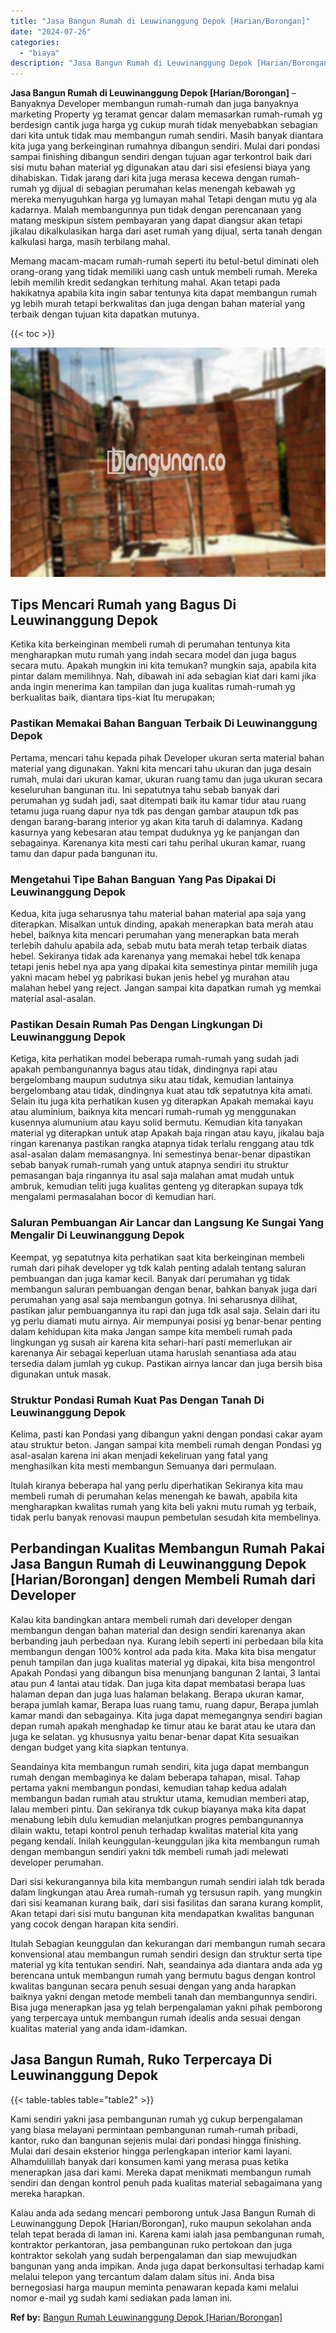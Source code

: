 ```yaml
---
title: "Jasa Bangun Rumah di Leuwinanggung Depok [Harian/Borongan]"
date: "2024-07-26"
categories: 
  - "biaya"
description: "Jasa Bangun Rumah di Leuwinanggung Depok [Harian/Borongan]. Kalau anda ada sedang mencari pemborong untuk Jasa Bangun Rumah di Leuwinanggung Depok [Harian/B..."
---
```


**Jasa Bangun Rumah di Leuwinanggung Depok \[Harian/Borongan\]** – Banyaknya Developer membangun rumah-rumah dan juga banyaknya marketing Property yg teramat gencar dalam memasarkan rumah-rumah yg berdesign cantik juga harga yg cukup murah tidak menyebabkan sebagian dari kita untuk tidak mau membangun rumah sendiri. Masih banyak diantara kita juga yang berkeinginan rumahnya dibangun sendiri. Mulai dari pondasi sampai finishing dibangun sendiri dengan tujuan agar terkontrol baik dari sisi mutu bahan material yg digunakan atau dari sisi efesiensi biaya yang dihabiskan. Tidak jarang dari kita juga merasa kecewa dengan rumah-rumah yg dijual di sebagian perumahan kelas menengah kebawah yg mereka menyuguhkan harga yg lumayan mahal Tetapi dengan mutu yg ala kadarnya. Malah membangunnya pun tidak dengan perencanaan yang matang meskipun sistem pembayaran yang dapat diangsur akan tetapi jikalau dikalkulasikan harga dari aset rumah yang dijual, serta tanah dengan kalkulasi harga, masih terbilang mahal.

Memang macam-macam rumah-rumah seperti itu betul-betul diminati oleh orang-orang yang tidak memiliki uang cash untuk membeli rumah. Mereka lebih memilih kredit sedangkan terhitung mahal. Akan tetapi pada hakikatnya apabila kita ingin sabar tentunya kita dapat membangun rumah yg lebih murah tetapi berkwalitas dan juga dengan bahan material yang terbaik dengan tujuan kita dapatkan mutunya.

{{< toc >}}

![Jasa Bangun Rumah di Leuwinanggung Depok [Harian/Borongan]](/images/borong-bangunan-29.png)

## Tips Mencari Rumah yang Bagus Di Leuwinanggung Depok

Ketika kita berkeinginan membeli rumah di perumahan tentunya kita mengharapkan mutu rumah yang indah secara model dan juga bagus secara mutu. Apakah mungkin ini kita temukan? mungkin saja, apabila kita pintar dalam memilihnya. Nah, dibawah ini ada sebagian kiat dari kami jika anda ingin menerima kan tampilan dan juga kualitas rumah-rumah yg berkualitas baik, diantara tips-kiat Itu merupakan;

### Pastikan Memakai Bahan Banguan Terbaik Di Leuwinanggung Depok

Pertama, mencari tahu kepada pihak Developer ukuran serta material bahan material yang digunakan. Yakni kita mencari tahu ukuran dan juga desain rumah, mulai dari ukuran kamar, ukuran ruang tamu dan juga ukuran secara keseluruhan bangunan itu. Ini sepatutnya tahu sebab banyak dari perumahan yg sudah jadi, saat ditempati baik itu kamar tidur atau ruang tetamu juga ruang dapur nya tdk pas dengan gambar ataupun tdk pas dengan barang-barang interior yg akan kita taruh di dalamnya. Kadang kasurnya yang kebesaran atau tempat duduknya yg ke panjangan dan sebagainya. Karenanya kita mesti cari tahu perihal ukuran kamar, ruang tamu dan dapur pada bangunan itu.

### Mengetahui Tipe Bahan Banguan Yang Pas Dipakai Di Leuwinanggung Depok

Kedua, kita juga seharusnya tahu material bahan material apa saja yang diterapkan. Misalkan untuk dinding, apakah menerapkan bata merah atau hebel, baiknya kita mencari perumahan yang menerapkan bata merah terlebih dahulu apabila ada, sebab mutu bata merah tetap terbaik diatas hebel. Sekiranya tidak ada karenanya yang memakai hebel tdk kenapa tetapi jenis hebel nya apa yang dipakai kita semestinya pintar memilih juga yakni macam hebel yg pabrikasi bukan jenis hebel yg murahan atau malahan hebel yang reject. Jangan sampai kita dapatkan rumah yg memkai material asal-asalan.

### Pastikan Desain Rumah Pas Dengan Lingkungan Di Leuwinanggung Depok

Ketiga, kita perhatikan model beberapa rumah-rumah yang sudah jadi apakah pembangunannya bagus atau tidak, dindingnya rapi atau bergelombang maupun sudutnya siku atau tidak, kemudian lantainya bergelombang atau tidak, dindingnya kuat atau tdk sepatutnya kita amati. Selain itu juga kita perhatikan kusen yg diterapkan Apakah memakai kayu atau aluminium, baiknya kita mencari rumah-rumah yg menggunakan kusennya alumunium atau kayu solid bermutu. Kemudian kita tanyakan material yg diterapkan untuk atap Apakah baja ringan atau kayu, jikalau baja ringan karenanya pastikan rangka atapnya tidak terlalu renggang atau tdk asal-asalan dalam memasangnya. Ini semestinya benar-benar dipastikan sebab banyak rumah-rumah yang untuk atapnya sendiri itu struktur pemasangan baja ringannya itu asal saja malahan amat mudah untuk ambruk, kemudian teliti juga kualitas genteng yg diterapkan supaya tdk mengalami permasalahan bocor di kemudian hari.

### Saluran Pembuangan Air Lancar dan Langsung Ke Sungai Yang Mengalir Di Leuwinanggung Depok

Keempat, yg sepatutnya kita perhatikan saat kita berkeinginan membeli rumah dari pihak developer yg tdk kalah penting adalah tentang saluran pembuangan dan juga kamar kecil. Banyak dari perumahan yg tidak membangun saluran pembuangan dengan benar, bahkan banyak juga dari perumahan yang asal saja membangun gotnya. Ini seharusnya dilihat, pastikan jalur pembuangannya itu rapi dan juga tdk asal saja. Selain dari itu yg perlu diamati mutu airnya. Air mempunyai posisi yg benar-benar penting dalam kehidupan kita maka Jangan sampe kita membeli rumah pada lingkungan yg susah air karena kita sehari-hari pasti memerlukan air karenanya Air sebagai keperluan utama haruslah senantiasa ada atau tersedia dalam jumlah yg cukup. Pastikan airnya lancar dan juga bersih bisa digunakan untuk masak.

### Struktur Pondasi Rumah Kuat Pas Dengan Tanah Di Leuwinanggung Depok

Kelima, pasti kan Pondasi yang dibangun yakni dengan pondasi cakar ayam atau struktur beton. Jangan sampai kita membeli rumah dengan Pondasi yg asal-asalan karena ini akan menjadi kekeliruan yang fatal yang menghasilkan kita mesti membangun Semuanya dari permulaan.

Itulah kiranya beberapa hal yang perlu diperhatikan Sekiranya kita mau membeli rumah di perumahan kelas menengah ke bawah, apabila kita mengharapkan kwalitas rumah yang kita beli yakni mutu rumah yg terbaik, tidak perlu banyak renovasi maupun pembetulan sesudah kita membelinya.

## Perbandingan Kualitas Membangun Rumah Pakai Jasa Bangun Rumah di Leuwinanggung Depok \[Harian/Borongan\] dengen Membeli Rumah dari Developer

Kalau kita bandingkan antara membeli rumah dari developer dengan membangun dengan bahan material dan design sendiri karenanya akan berbanding jauh perbedaan nya. Kurang lebih seperti ini perbedaan bila kita membangun dengan 100% kontrol ada pada kita. Maka kita bisa mengatur penuh tampilan dan juga kualitas material yg dipakai, kita bisa mengontrol Apakah Pondasi yang dibangun bisa menunjang bangunan 2 lantai, 3 lantai atau pun 4 lantai atau tidak. Dan juga kita dapat membatasi berapa luas halaman depan dan juga luas halaman belakang. Berapa ukuran kamar, berapa jumlah kamar, Berapa luas ruang tamu, ruang dapur, Berapa jumlah kamar mandi dan sebagainya. Kita juga dapat memegangnya sendiri bagian depan rumah apakah menghadap ke timur atau ke barat atau ke utara dan juga ke selatan. yg khususnya yaitu benar-benar dapat Kita sesuaikan dengan budget yang kita siapkan tentunya.

Seandainya kita membangun rumah sendiri, kita juga dapat membangun rumah dengan membaginya ke dalam beberapa tahapan, misal. Tahap pertama yakni membangun pondasi, kemudian tahap kedua adalah membangun badan rumah atau struktur utama, kemudian memberi atap, lalau memberi pintu. Dan sekiranya tdk cukup biayanya maka kita dapat menabung lebih dulu kemudian melanjutkan progres pembangunannya dilain waktu, tetapi kontrol penuh terhadap kwalitas material kita yang pegang kendali. Inilah keunggulan-keunggulan jika kita membangun rumah dengan membangun sendiri yakni tdk membeli rumah jadi melewati developer perumahan.

Dari sisi kekurangannya bila kita membangun rumah sendiri ialah tdk berada dalam lingkungan atau Area rumah-rumah yg tersusun rapih. yang mungkin dari sisi keamanan kurang baik, dari sisi fasilitas dan sarana kurang komplit, Akan tetapi dari sisi mutu bangunan kita mendapatkan kwalitas bangunan yang cocok dengan harapan kita sendiri.

Itulah Sebagian keunggulan dan kekurangan dari membangun rumah secara konvensional atau membangun rumah sendiri design dan struktur serta tipe material yg kita tentukan sendiri. Nah, seandainya ada diantara anda ada yg berencana untuk membangun rumah yang bermutu bagus dengan kontrol kwalitas bangunan secara penuh sesuai dengan yang anda harapkan baiknya yakni dengan metode membeli tanah dan membangunnya sendiri. Bisa juga menerapkan jasa yg telah berpengalaman yakni pihak pemborong yang terpercaya untuk membangun rumah idealis anda sesuai dengan kualitas material yang anda idam-idamkan.

## Jasa Bangun Rumah, Ruko Terpercaya Di Leuwinanggung Depok

{{< table-tables table="table2" >}}

Kami sendiri yakni jasa pembangunan rumah yg cukup berpengalaman yang biasa melayani permintaan pembangunan rumah-rumah pribadi, kantor, ruko dan bangunan sejenis mulai dari pondasi hingga finishing. Mulai dari desain eksterior hingga perlengkapan interior kami layani. Alhamdulillah banyak dari konsumen kami yang merasa puas ketika menerapkan jasa dari kami. Mereka dapat menikmati membangun rumah sendiri dan dengan kontrol penuh pada kualitas material sebagaimana yang mereka harapkan.

Kalau anda ada sedang mencari pemborong untuk Jasa Bangun Rumah di Leuwinanggung Depok \[Harian/Borongan\], ruko maupun sekolahan anda telah tepat berada di laman ini. Karena kami ialah jasa pembangunan rumah, kontraktor perkantoran, jasa pembangunan ruko pertokoan dan juga kontraktor sekolah yang sudah berpengalaman dan siap mewujudkan bangunan yang anda impikan. Anda juga dapat berkonsultasi terhadap kami melalui telepon yang tercantum dalam dalam situs ini. Anda bisa bernegosiasi harga maupun meminta penawaran kepada kami melalui nomor e-mail yg sudah kami sediakan pada laman ini.

**Ref by:** [Bangun Rumah Leuwinanggung Depok [Harian/Borongan]](https://id.wikipedia.org/wiki/Bangun)
